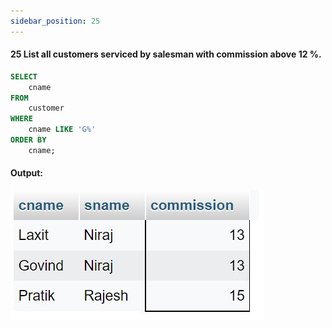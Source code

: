 ```yaml
---
sidebar_position: 25
---
```


#### 25 List all customers serviced by salesman with commission above 12 %.

```sql
SELECT
    cname
FROM
    customer
WHERE
    cname LIKE 'G%'
ORDER BY
    cname;
```

#### Output:

![d](outputs\25.jpg)
